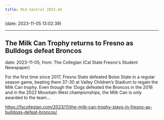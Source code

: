 ```yaml
---
title: Mid Central 2023.44
---
```


(date: 2023-11-05 13:02:39)

---

## The Milk Can Trophy returns to Fresno as Bulldogs defeat Broncos

date: 2023-11-05, from: The Collegian (Cal State Fresno's Student Newspaper)

For the first time since 2017, Fresno State defeated Boise State in a regular season game, beating them 37-30 at Valley Children’s Stadium to regain the Milk Can trophy. Even though the ‘Dogs defeated the Broncos in the 2018 and in the 2022 Mountain West championships, the Milk Can is only awarded to the team... 

<https://fscollegian.com/2023/11/the-milk-can-trophy-stays-in-fresno-as-bulldogs-defeat-broncos/>

